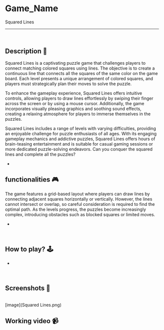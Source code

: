 # **Game_Name** 
Squared Lines

---

<br>

## **Description 📃**
<!-- add your game description here  -->
Squared Lines is a captivating puzzle game that challenges players to connect matching colored squares using lines. The objective is to create a continuous line that connects all the squares of the same color on the game board. Each level presents a unique arrangement of colored squares, and players must strategically plan their moves to solve the puzzle.

To enhance the gameplay experience, Squared Lines offers intuitive controls, allowing players to draw lines effortlessly by swiping their finger across the screen or by using a mouse cursor. Additionally, the game incorporates visually pleasing graphics and soothing sound effects, creating a relaxing atmosphere for players to immerse themselves in the puzzles.

Squared Lines includes a range of levels with varying difficulties, providing an enjoyable challenge for puzzle enthusiasts of all ages. With its engaging gameplay mechanics and addictive puzzles, Squared Lines offers hours of brain-teasing entertainment and is suitable for casual gaming sessions or more dedicated puzzle-solving endeavors. Can you conquer the squared lines and complete all the puzzles?


- 

## **functionalities 🎮**
<!-- add functionalities over here -->
The game features a grid-based layout where players can draw lines by connecting adjacent squares horizontally or vertically. However, the lines cannot intersect or overlap, so careful consideration is required to find the optimal path. As the levels progress, the puzzles become increasingly complex, introducing obstacles such as blocked squares or limited moves.

- 
<br>

## **How to play? 🕹️**
<!-- add the steps how to play games -->
- 

<br>

## **Screenshots 📸**

<br>
<!-- add your screenshots like this -->
[image](Squared Lines.png)

<br>

## **Working video 📹**
<!-- add your working video over here -->

